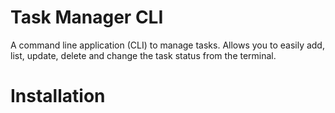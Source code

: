# Task Manager CLI
A command line application (CLI) to manage tasks. Allows you to easily add, list, update, delete and change the task status from the terminal.

# Installation 
